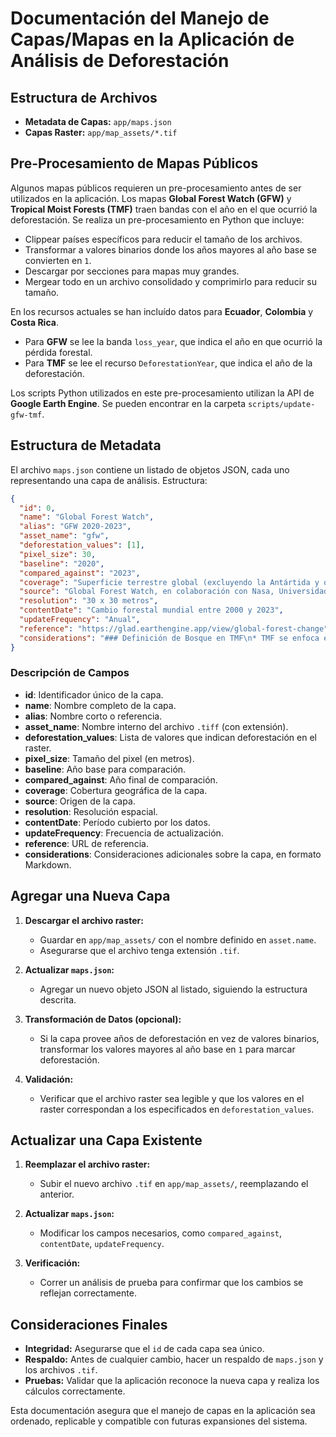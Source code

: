 # Documentación del Manejo de Capas/Mapas en la Aplicación de Análisis de Deforestación

## Estructura de Archivos

- **Metadata de Capas:** `app/maps.json`
- **Capas Raster:** `app/map_assets/*.tif`

## Pre-Procesamiento de Mapas Públicos

Algunos mapas públicos requieren un pre-procesamiento antes de ser utilizados en la aplicación. Los mapas **Global Forest Watch (GFW)** y **Tropical Moist Forests (TMF)** traen bandas con el año en el que ocurrió la deforestación. Se realiza un pre-procesamiento en Python que incluye:

- Clippear países específicos para reducir el tamaño de los archivos.
- Transformar a valores binarios donde los años mayores al año base se convierten en `1`.
- Descargar por secciones para mapas muy grandes.
- Mergear todo en un archivo consolidado y comprimirlo para reducir su tamaño.

En los recursos actuales se han incluído datos para **Ecuador**, **Colombia** y **Costa Rica**.

- Para **GFW** se lee la banda `loss_year`, que indica el año en que ocurrió la pérdida forestal.
- Para **TMF** se lee el recurso `DeforestationYear`, que indica el año de la deforestación.

Los scripts Python utilizados en este pre-procesamiento utilizan la API de **Google Earth Engine**. Se pueden encontrar en la carpeta `scripts/update-gfw-tmf`.

## Estructura de Metadata

El archivo `maps.json` contiene un listado de objetos JSON, cada uno representando una capa de análisis. Estructura:

```json
{
  "id": 0,
  "name": "Global Forest Watch",
  "alias": "GFW 2020-2023",
  "asset_name": "gfw",
  "deforestation_values": [1],
  "pixel_size": 30,
  "baseline": "2020",
  "compared_against": "2023",
  "coverage": "Superficie terrestre global (excluyendo la Antártida y otras islas del Ártico)",
  "source": "Global Forest Watch, en colaboración con Nasa, Universidad de Maryland y Google",
  "resolution": "30 x 30 metros",
  "contentDate": "Cambio forestal mundial entre 2000 y 2023",
  "updateFrequency": "Anual",
  "reference": "https://glad.earthengine.app/view/global-forest-change",
  "considerations": "### Definición de Bosque en TMF\n* TMF se enfoca en bosques húmedos tropicales..."
}
```

### Descripción de Campos

- **id**: Identificador único de la capa.
- **name**: Nombre completo de la capa.
- **alias**: Nombre corto o referencia.
- **asset_name**: Nombre interno del archivo `.tiff` (con extensión).
- **deforestation_values**: Lista de valores que indican deforestación en el raster.
- **pixel_size**: Tamaño del pixel (en metros).
- **baseline**: Año base para comparación.
- **compared_against**: Año final de comparación.
- **coverage**: Cobertura geográfica de la capa.
- **source**: Origen de la capa.
- **resolution**: Resolución espacial.
- **contentDate**: Período cubierto por los datos.
- **updateFrequency**: Frecuencia de actualización.
- **reference**: URL de referencia.
- **considerations**: Consideraciones adicionales sobre la capa, en formato Markdown.

## Agregar una Nueva Capa

1. **Descargar el archivo raster:**

   - Guardar en `app/map_assets/` con el nombre definido en `asset.name`.
   - Asegurarse que el archivo tenga extensión `.tif`.

2. **Actualizar `maps.json`:**

   - Agregar un nuevo objeto JSON al listado, siguiendo la estructura descrita.

3. **Transformación de Datos (opcional):**

   - Si la capa provee años de deforestación en vez de valores binarios, transformar los valores mayores al año base en `1` para marcar deforestación.

4. **Validación:**
   - Verificar que el archivo raster sea legible y que los valores en el raster correspondan a los especificados en `deforestation_values`.

## Actualizar una Capa Existente

1. **Reemplazar el archivo raster:**

   - Subir el nuevo archivo `.tif` en `app/map_assets/`, reemplazando el anterior.

2. **Actualizar `maps.json`:**

   - Modificar los campos necesarios, como `compared_against`, `contentDate`, `updateFrequency`.

3. **Verificación:**
   - Correr un análisis de prueba para confirmar que los cambios se reflejan correctamente.

## Consideraciones Finales

- **Integridad:** Asegurarse que el `id` de cada capa sea único.
- **Respaldo:** Antes de cualquier cambio, hacer un respaldo de `maps.json` y los archivos `.tif`.
- **Pruebas:** Validar que la aplicación reconoce la nueva capa y realiza los cálculos correctamente.

Esta documentación asegura que el manejo de capas en la aplicación sea ordenado, replicable y compatible con futuras expansiones del sistema.
